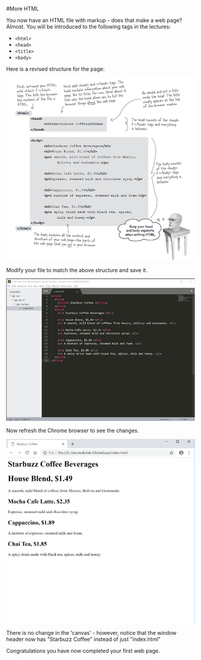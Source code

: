 #More HTML

You now have an HTML file with markup - does that make a web page? Almost.  You will be introduced to the following tags in the lectures:

- `<html>` 
- `<head>` 
- `<title>` 
- `<body>`

Here is a revised structure for the page:

![](./img/23.png)

Modify your file to match the above structure and save it.

![](./img/xx3.png)

Now refresh the Chrome browser to see the changes.

![](./img/xx5.png)

There is no change in the 'canvas' - however, notice that the window header now has "Starbuzz Coffee" instead of just "index.html"


Congratulations you have now completed your first web page. 